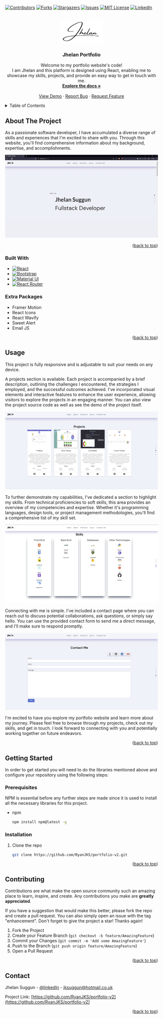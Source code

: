 <!-- Improved compatibility of back to top link: See: https://github.com/othneildrew/Best-README-Template/pull/73 -->

<a name="readme-top"></a>

<!--
*** Thanks for checking out the Best-README-Template. If you have a suggestion
*** that would make this better, please fork the repo and create a pull request
*** or simply open an issue with the tag "enhancement".
*** Don't forget to give the project a star!
*** Thanks again! Now go create something AMAZING! :D
-->

<!-- PROJECT SHIELDS -->
<!--
*** I'm using markdown "reference style" links for readability.
*** Reference links are enclosed in brackets [ ] instead of parentheses ( ).
*** See the bottom of this document for the declaration of the reference variables
*** for contributors-url, forks-url, etc. This is an optional, concise syntax you may use.
*** https://www.markdownguide.org/basic-syntax/#reference-style-links
-->

[![Contributors][contributors-shield]][contributors-url]
[![Forks][forks-shield]][forks-url]
[![Stargazers][stars-shield]][stars-url]
[![Issues][issues-shield]][issues-url]
[![MIT License][license-shield]][license-url]
[![LinkedIn][linkedin-shield]][linkedin-url]

<!-- PROJECT LOGO -->
<br />
<div align="center">

  <a href="https://github.com/RyanJKS/portfolio-v2">
    <img src="/src/Assets/Images/logo.PNG" alt="Logo" width="140" height="80">
  </a>

<h3 align="center">Jhelan Portfolio</h3>

  <p align="center">
    Welcome to my portfolio website's code!
    <br/>
    I am Jhelan and this platform is designed using React, enabling me to showcase my skills, projects, and provide an easy way to get in touch with me.
    <br />
    <a href="https://github.com/RyanJKS/portfolio-v2/tree/master/src"><strong>Explore the docs »</strong></a>
    <br />
    <br />
    <a href="https://jhelan.dev/">View Demo</a>
    ·
    <a href="https://github.com/RyanJKS/portfolio-v2/issues">Report Bug</a>
    ·
    <a href="https://github.com/RyanJKS/portfolio-v2/issues">Request Feature</a>
  </p>
</div>

<!-- TABLE OF CONTENTS -->
<details>
  <summary>Table of Contents</summary>
  <ol>
    <li>
      <a href="#about-the-project">About The Project</a>
      <ul>
        <li><a href="#built-with">Built With</a></li>
        <li><a href="#extra-packages">Extra Packages</a></li>
      </ul>
    </li>
    <li><a href="#usage">Usage</a></li>
    <li>
      <a href="#getting-started">Getting Started</a>
      <ul>
        <li><a href="#prerequisites">Prerequisites</a></li>
        <li><a href="#installation">Installation</a></li>
      </ul>
    </li>
    <!-- <li><a href="#roadmap">Roadmap</a></li> -->
    <li><a href="#contributing">Contributing</a></li>
    <!-- <li><a href="#license">License</a></li> -->
    <li><a href="#contact">Contact</a></li>
    <!-- <li><a href="#acknowledgments">Acknowledgments</a></li> -->
  </ol>
</details>

<!-- ABOUT THE PROJECT -->

## About The Project

As a passionate software developer, I have accumulated a diverse range of skills and experiences that I'm excited to share with you. Through this website, you'll find comprehensive information about my background, expertise, and accomplishments.

<!-- put gif video here og how it fully works -->

<!-- ![portfolio](https://github.com/RyanJKS/Portfolio/assets/95311295/1b664ac7-366d-47ac-89a8-2401bf4ed89a) -->
<div align="center">
  <img src="/src/Assets/Videos/portfolio.gif" alt="Portfolio GIF">
</div>

<p align="right">(<a href="#readme-top">back to top</a>)</p>

### Built With

- [![React][React.js]][React-url]
- [![Bootstrap][Bootstrap.com]][Bootstrap-url]
- [![Material UI][Material-UI.js]][Material-UI-url]
- [![React Router][ReactRouter.js]][ReactRouter-url]

### Extra Packages

- Framer Motion
- React Icons
- React Wavify
- Sweet Alert
- Email JS

<p align="right">(<a href="#readme-top">back to top</a>)</p>

<!-- USAGE EXAMPLES -->

## Usage

<!-- Use this space to show useful examples of how a project can be used. Additional screenshots, code examples and demos work well in this space. You may also link to more resources.

_For more examples, please refer to the [Documentation](https://example.com)_ -->

This project is fully responsive and is adjustable to suit your needs on any device.

A projects section is available. Each project is accompanied by a brief description, outlining the challenges I encountered, the strategies I employed, and the successful outcomes achieved. I've incorporated visual elements and interactive features to enhance the user experience, allowing visitors to explore the projects in an engaging manner. You can also view the project source code as well as see the demo of the project itself.

<div align="center">
  <img src="/src/Assets/projects-sections.PNG" alt="Project">
</div>

To further demonstrate my capabilities, I've dedicated a section to highlight my skills. From technical proficiencies to soft skills, this area provides an overview of my competencies and expertise. Whether it's programming languages, design tools, or project management methodologies, you'll find a comprehensive list of my skill set.

<div align="center">
  <img src="/src/Assets/skill-section.PNG" alt="Skills">
</div>

Connecting with me is simple. I've included a contact page where you can reach out to discuss potential collaborations, ask questions, or simply say hello. You can use the provided contact form to send me a direct message, and I'll make sure to respond promptly.

<div align="center">
  <img src="/src/Assets/contact-section.PNG" alt="Contact">
</div>

I'm excited to have you explore my portfolio website and learn more about my journey. Please feel free to browse through my projects, check out my skills, and get in touch. I look forward to connecting with you and potentially working together on future endeavors.

<p align="right">(<a href="#readme-top">back to top</a>)</p>

<!-- ROADMAP -->

<!-- ## Roadmap

- [ ] Feature 1
- [ ] Feature 2
- [ ] Feature 3
  - [ ] Nested Feature

See the [open issues](https://github.com/RyanJKS/portfolio-v2/issues) for a full list of proposed features (and known issues).

<p align="right">(<a href="#readme-top">back to top</a>)</p> -->

<!-- GETTING STARTED -->

## Getting Started

In order to get started you will need to do the libraries mentioned above and configure your repository using the following steps:

### Prerequisites

NPM is essential before any further steps are made since it is used to install all the necessary libraries for this project.

- npm
  ```sh
  npm install npm@latest -g
  ```

### Installation

1. Clone the repo
   ```sh
   git clone https://github.com/RyanJKS/portfolio-v2.git
   ```

<p align="right">(<a href="#readme-top">back to top</a>)</p>

<!-- CONTRIBUTING -->

## Contributing

Contributions are what make the open source community such an amazing place to learn, inspire, and create. Any contributions you make are **greatly appreciated**.

If you have a suggestion that would make this better, please fork the repo and create a pull request. You can also simply open an issue with the tag "enhancement".
Don't forget to give the project a star! Thanks again!

1. Fork the Project
2. Create your Feature Branch (`git checkout -b feature/AmazingFeature`)
3. Commit your Changes (`git commit -m 'Add some AmazingFeature'`)
4. Push to the Branch (`git push origin feature/AmazingFeature`)
5. Open a Pull Request

<p align="right">(<a href="#readme-top">back to top</a>)</p>

<!-- LICENSE -->

<!-- ## License

Distributed under the MIT License. See `LICENSE.txt` for more information.

<p align="right">(<a href="#readme-top">back to top</a>)</p> -->

## Contact

Jhelan Suggun - [@linkedIn](https://www.linkedin.com/in/jhelan-suggun-jks7n99/) - jksuggun@hotmail.co.uk

Project Link: [https://github.com/RyanJKS/portfolio-v2](https://github.com/RyanJKS/portfolio-v2)

<p align="right">(<a href="#readme-top">back to top</a>)</p>

<!-- ACKNOWLEDGMENTS -->

<!-- ## Acknowledgments

- []()
- []()
- []()

<p align="right">(<a href="#readme-top">back to top</a>)</p> -->

<!-- MARKDOWN LINKS & IMAGES -->
<!-- https://www.markdownguide.org/basic-syntax/#reference-style-links -->

[contributors-shield]: https://img.shields.io/github/contributors/RyanJKS/portfolio-v2.svg?style=for-the-badge
[contributors-url]: https://github.com/RyanJKS/portfolio-v2/graphs/contributors
[forks-shield]: https://img.shields.io/github/forks/RyanJKS/portfolio-v2.svg?style=for-the-badge
[forks-url]: https://github.com/RyanJKS/portfolio-v2/network/members
[stars-shield]: https://img.shields.io/github/stars/RyanJKS/portfolio-v2.svg?style=for-the-badge
[stars-url]: https://github.com/RyanJKS/portfolio-v2/stargazers
[issues-shield]: https://img.shields.io/github/issues/RyanJKS/portfolio-v2.svg?style=for-the-badge
[issues-url]: https://github.com/RyanJKS/portfolio-v2/issues
[license-shield]: https://img.shields.io/github/license/RyanJKS/portfolio-v2.svg?style=for-the-badge
[license-url]: https://github.com/RyanJKS/portfolio-v2/blob/master/LICENSE.txt
[linkedin-shield]: https://img.shields.io/badge/-LinkedIn-black.svg?style=for-the-badge&logo=linkedin&colorB=555
[linkedin-url]: https://www.linkedin.com/in/jhelan-suggun-jks7n99/
[product-screenshot]: images/screenshot.png
[React.js]: https://img.shields.io/badge/React-20232A?style=for-the-badge&logo=react&logoColor=61DAFB
[React-url]: https://reactjs.org/
[Bootstrap.com]: https://img.shields.io/badge/Bootstrap-563D7C?style=for-the-badge&logo=bootstrap&logoColor=white
[Bootstrap-url]: https://getbootstrap.com
[Material-UI.js]: https://img.shields.io/badge/MUI-007FFF?style=for-the-badge&logo=MUI&logoColor=white
[Material-UI-url]: https://mui.com/material-ui/getting-started/overview/
[ReactRouter.js]: https://img.shields.io/badge/ReactRouter-007FFF?style=for-the-badge&logo=React-Router&logoColor=white
[ReactRouter-url]: https://reactrouter.com/en/main
